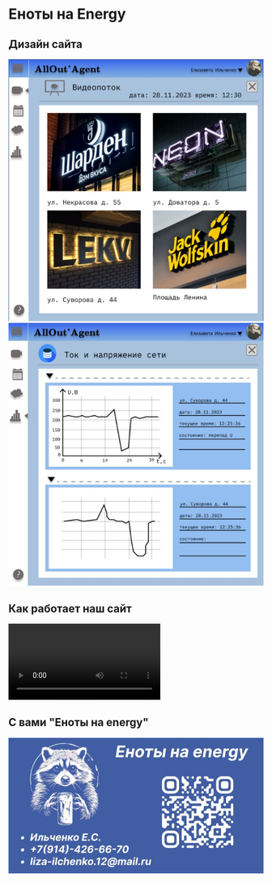 # Еноты на Energy
## Дизайн сайта
![Дизайн сайта с изображением вывесок](image/img.jpg)
![Дизайн сайта графиков](image/graphic.jpg)
## Как работает наш сайт
![Видео работы](image/video.mp4)
## С вами "Еноты на energy"
![Визитка](image/visit.jpg)
